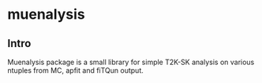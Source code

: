 muenalysis
=======

## Intro
Muenalysis package is a small library for simple T2K-SK analysis on
various ntuples from MC, apfit and fiTQun output.

